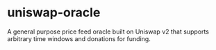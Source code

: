 # uniswap-oracle
A general purpose price feed oracle built on Uniswap v2 that supports arbitrary time windows and donations for funding.
